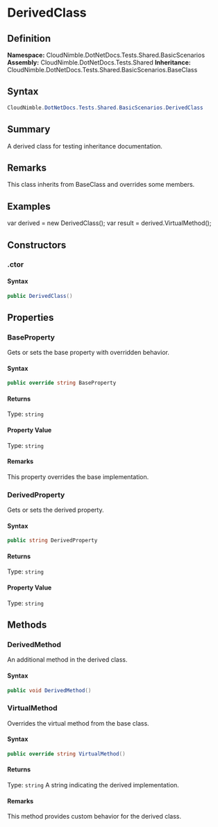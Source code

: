 # DerivedClass

## Definition

**Namespace:** CloudNimble.DotNetDocs.Tests.Shared.BasicScenarios
**Assembly:** CloudNimble.DotNetDocs.Tests.Shared
**Inheritance:** CloudNimble.DotNetDocs.Tests.Shared.BasicScenarios.BaseClass

## Syntax

```csharp
CloudNimble.DotNetDocs.Tests.Shared.BasicScenarios.DerivedClass
```

## Summary

A derived class for testing inheritance documentation.

## Remarks

This class inherits from BaseClass and overrides some members.

## Examples

var derived = new DerivedClass();
            var result = derived.VirtualMethod();

## Constructors

### .ctor

#### Syntax

```csharp
public DerivedClass()
```

## Properties

### BaseProperty

Gets or sets the base property with overridden behavior.

#### Syntax

```csharp
public override string BaseProperty
```

#### Returns

Type: `string`

#### Property Value

Type: `string`

#### Remarks

This property overrides the base implementation.

### DerivedProperty

Gets or sets the derived property.

#### Syntax

```csharp
public string DerivedProperty
```

#### Returns

Type: `string`

#### Property Value

Type: `string`

## Methods

### DerivedMethod

An additional method in the derived class.

#### Syntax

```csharp
public void DerivedMethod()
```

### VirtualMethod

Overrides the virtual method from the base class.

#### Syntax

```csharp
public override string VirtualMethod()
```

#### Returns

Type: `string`
A string indicating the derived implementation.

#### Remarks

This method provides custom behavior for the derived class.

